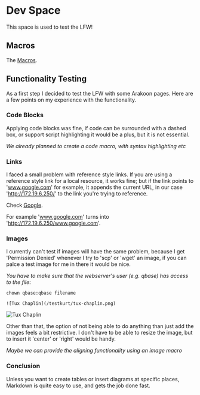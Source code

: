 # Dev Space

This space is used to test the LFW!

## Macros

The [Macros][].

  [Macros]: /#/Dev/Macros

## Functionality Testing

As a first step I decided to test the LFW with some Arakoon pages. Here are a few points on my experience with the functionality.

### Code Blocks ###

Applying code blocks was fine, if code can be surrounded with a dashed box, or support script highlighting it would be a plus, but it is not essential.

_We already planned to create a code macro, with syntax highlighting etc_

### Links ###

I faced a small problem with reference style links. If you are using a reference style link for a local resource, it works fine; but if the link points to 'www.google.com' for example, it appends the current URL, in our case 'http://172.19.6.250/' to the link you're trying to reference.

Check [Google][g].

  [g]: http://www.google.com

For example 'www.google.com' turns into 'http://172.19.6.250/www.google.com'.

### Images ###

I currently can't test if images will have the same problem, because I get 'Permission Denied' whenever I try to 'scp' or 'wget' an image, if you can palce a test image for me in there it would be nice.

_You have to make sure that the webserver's user (e.g. qbase) has access to the file_:

    chown qbase:qbase filename

    ![Tux Chaplin](/testkurt/tux-chaplin.png)

![Tux Chaplin](/testkurt/tux-chaplin.png)


Other than that, the option of not being able to do anything than just add the images feels a bit restrictive. I don't have to be able to resize the image, but to insert it 'center' or 'right' would be handy.

_Maybe we can provide the aligning functionality using an image macro_

### Conclusion ###

Unless you want to create tables or insert diagrams at specific places, Markdown is quite easy to use, and gets the job done fast.
